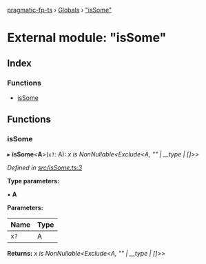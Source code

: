 [pragmatic-fp-ts](../README.md) › [Globals](../globals.md) › ["isSome"](_issome_.md)

# External module: "isSome"

## Index

### Functions

* [isSome](_issome_.md#issome)

## Functions

###  isSome

▸ **isSome**<**A**>(`x?`: A): *x is NonNullable<Exclude<A, "" | __type | []>>*

*Defined in [src/isSome.ts:3](https://github.com/hermann-p/pragmatic-fp-ts/blob/79e5127/src/isSome.ts#L3)*

**Type parameters:**

▪ **A**

**Parameters:**

Name | Type |
------ | ------ |
`x?` | A |

**Returns:** *x is NonNullable<Exclude<A, "" | __type | []>>*
